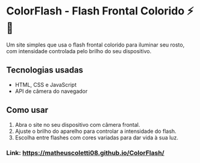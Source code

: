 # ColorFlash - Flash Frontal Colorido ⚡🎨

Um site simples que usa o flash frontal colorido para iluminar seu rosto,  
com intensidade controlada pelo brilho do seu dispositivo.

## Tecnologias usadas

- HTML, CSS e JavaScript  
- API de câmera do navegador

## Como usar

1. Abra o site no seu dispositivo com câmera frontal.  
2. Ajuste o brilho do aparelho para controlar a intensidade do flash.  
3. Escolha entre flashes com cores variadas para dar vida à sua luz.

### Link: https://matheuscoletti08.github.io/ColorFlash/
